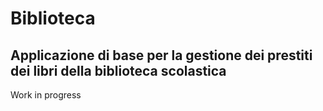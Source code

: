 # Biblioteca

## Applicazione di base per la gestione dei prestiti dei libri della biblioteca scolastica

   Work in progress